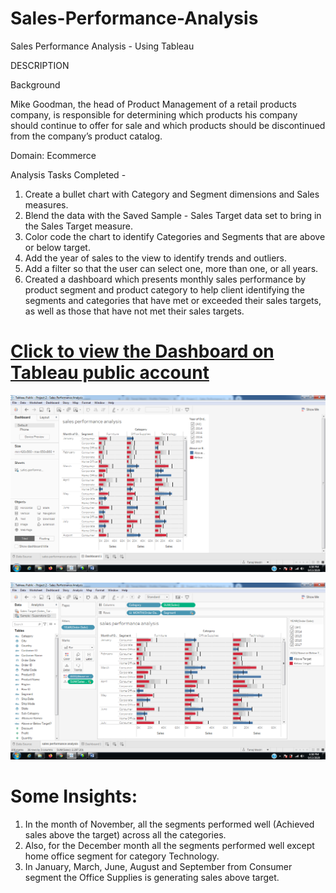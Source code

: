 # Sales-Performance-Analysis
Sales Performance Analysis - Using Tableau

DESCRIPTION

Background 

Mike Goodman, the head of Product Management of a retail products company, is responsible for determining which products his company should continue to offer for sale and which products should be discontinued from the company’s product catalog. 

Domain: Ecommerce

Analysis Tasks Completed - 

1. Create a bullet chart with Category and Segment dimensions and Sales measures. 
2. Blend the data with the Saved Sample - Sales Target data set to bring in the Sales Target measure. 
3. Color code the chart to identify Categories and Segments that are above or below target. 
4. Add the year of sales to the view to identify trends and outliers. 
5. Add a filter so that the user can select one, more than one, or all years. 
6. Created a dashboard which presents monthly sales performance by product segment and product category to help client identifying the segments and categories that have met or exceeded their sales targets, as well as those that have not met their sales targets.

# [Click to view the Dashboard on Tableau public account](https://public.tableau.com/profile/tanaji.m#!/vizhome/Project2-SalesPerformanceAnalysis_15999945362520/Dashboard1)
 
![alt_text](https://github.com/tanajimestri/Sales-Performance-Analysis/blob/main/images/tab1.png)

![alt_text](https://github.com/tanajimestri/Sales-Performance-Analysis/blob/main/images/tab2.png)

# Some Insights:
1.	In the month of November, all the segments performed well (Achieved sales above the target) across all the categories.
2.	Also, for the December month all the segments performed well except home office segment for category Technology.
3.	In January, March, June, August and September from Consumer segment the Office Supplies is generating sales above target.

